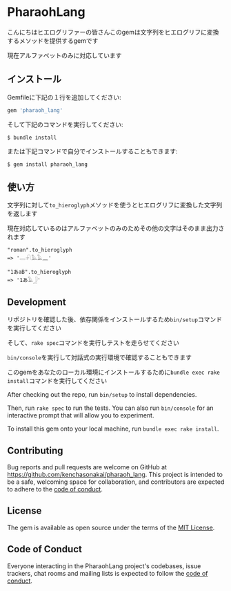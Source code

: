 # PharaohLang
こんにちはヒエログリファーの皆さんこのgemは文字列をヒエログリフに変換するメソッドを提供するgemです

現在アルファベットのみに対応しています

## インストール

Gemfileに下記の１行を追加してください:

```ruby
gem 'pharaoh_lang'
```

そして下記のコマンドを実行してください:

    $ bundle install

または下記コマンドで自分でインストールすることもできます:

    $ gem install pharaoh_lang

## 使い方
文字列に対して`to_hieroglyph`メソッドを使うとヒエログリフに変換した文字列を返します

現在対応しているのはアルファベットのみのためその他の文字はそのまま出力されます
```
"roman".to_hieroglyph
=> '𓂋𓍯𓅓𓄿𓈖'

"1あaB".to_hieroglyph
=> '1あ𓄿𓃀'
```
## Development

リポジトリを確認した後、依存関係をインストールするため`bin/setup`コマンドを実行してください

そして、`rake spec`コマンドを実行しテストを走らせてください

`bin/console`を実行して対話式の実行環境で確認することもできます

このgemをあなたのローカル環境にインストールするために`bundle exec rake install`コマンドを実行してください

After checking out the repo, run `bin/setup` to install dependencies. 

Then, run `rake spec` to run the tests. You can also run `bin/console` for an interactive prompt that will allow you to experiment.

To install this gem onto your local machine, run `bundle exec rake install`.

## Contributing

Bug reports and pull requests are welcome on GitHub at https://github.com/kenchasonakai/pharaoh_lang. This project is intended to be a safe, welcoming space for collaboration, and contributors are expected to adhere to the [code of conduct](https://github.com/kenchasonakai/pharaoh_lang/blob/master/CODE_OF_CONDUCT.md).

## License

The gem is available as open source under the terms of the [MIT License](https://opensource.org/licenses/MIT).

## Code of Conduct

Everyone interacting in the PharaohLang project's codebases, issue trackers, chat rooms and mailing lists is expected to follow the [code of conduct](https://github.com/[USERNAME]/pharaoh_lang/blob/master/CODE_OF_CONDUCT.md).
